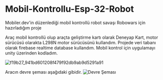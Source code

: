 # Mobil-Kontrollu-Esp-32-Robot
Mobiler.dev'in düzenlediği mobil kontrollü robot savaşı Robowars için hazırladığım proje

Araç mobil kontrollü olup araçta geliştirme kartı olarak Deneyap Kart, motor sürücüsü olarakta L298N motor sürücüsünü kullandım. Projede veri tabanı olarak firebase realtime database kullandım. Mobil kontrol için uygulamayı unity üzerinden kodladım.

![f19b27_941bd601208f479f92db9ab9d5291a91](https://user-images.githubusercontent.com/42066464/135403409-d9afd460-e47e-4197-a7b5-8dad34667f1e.jpg)

Aracın devre şeması aşağıdaki gibidir.
![Devre Şeması](https://user-images.githubusercontent.com/42066464/135405614-435c1c61-ca95-42b3-a342-8a829b7a12d8.jpeg)
